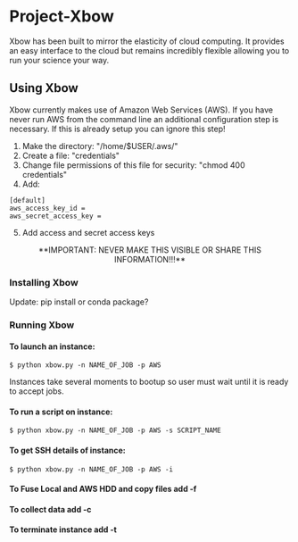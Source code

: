 # Project-Xbow

Xbow has been built to mirror the elasticity of cloud computing. It provides an easy interface to the cloud but remains incredibly flexible allowing you to run your science your way.

## Using Xbow

Xbow currently makes use of Amazon Web Services (AWS). If you have never run AWS from the command line an additional configuration step is necessary. If this is already setup you can ignore this step!

   1. Make the directory: "/home/$USER/.aws/"
   2. Create a file:  "credentials"
   3. Change file permissions of this file for security:  "chmod 400 credentials"  
   4. Add:

	[default]
	aws_access_key_id = 
	aws_secret_access_key =

   5. Add access and secret access keys

<p style="text-align: center;"> **IMPORTANT: NEVER MAKE THIS VISIBLE OR SHARE THIS INFORMATION!!!** <p>

### Installing Xbow

Update: pip install or conda package?

### Running Xbow

#### To launch an instance: 

    $ python xbow.py -n NAME_OF_JOB -p AWS

Instances take several moments to bootup so user must wait until it is ready to accept jobs.

#### To run a script on instance: 

    $ python xbow.py -n NAME_OF_JOB -p AWS -s SCRIPT_NAME

#### To get SSH details of instance: 

    $ python xbow.py -n NAME_OF_JOB -p AWS -i

#### To Fuse Local and AWS HDD and copy files add -f

#### To collect data add -c

#### To terminate instance add -t 
